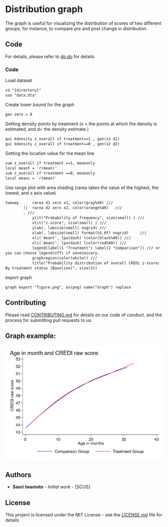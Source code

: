 # Distribution graph

The graph is useful for visualizing the distribution of scores of two different groups, for instance, to compare pre and post change in distribution. 

## Code

For details, please refer to [do.do](https://github.com/saoriiwamoto/Codes/blob/master/line%20graph/do.do) for details 

### Code

Load dataset

```
cd "{directory}"
use "data.dta"
```

Create lower bound for the graph

```
gen zero = 0
```

Getting density points by treatment (x = the points at which the density is estimated, and d= the density estimate.)

```
qui kdensity z_overall if treatment==1 , gen(x1 d1)
qui kdensity z_overall if treatment==0 , gen(x2 d2) 
```

Getting the location value for the mean line

```
sum z_overall if treatment ==1, meanonly 
local meant = `r(mean)' 
sum z_overall if treatment ==0, meanonly
local meanc = `r(mean)' 
```

Use range plot with area shading (rarea takes the value of the highest, the lowest, and x axis value)

```
twoway 		rarea d1 zero x1, color(gray%40) ///
		||  rarea d2 zero x2, color(orange%40)	 ///
		, ///
			ytit("Probability of frequency", size(small) ) ///
			xtit("z-score", size(small) ) ///
			ylab(, labsize(small) nogrid) ///
			xlab(, labsize(small) format(%5.0f) nogrid) 	///
			xli(`meant', lpa(dash) lcolor(black%40)) ///
			xli(`meanc', lpa(dash) lcolor(red%40)) ///
			legend(label(1 "Treatment") label(2 "Comparison")) /// or you can choose legend(off) if unnecessary.
			graphregion(color(white)) ///
			title("Probability distribution of overall CREDi z-score: By treatment status (Baseline)", size(3)) 
```

export graph

```
graph export "figure.png", as(png) name("Graph") replace
```

## Contributing

Please read [CONTRIBUTING.md](https://gist.github.com/TBD) for details on our code of conduct, and the process for submitting pull requests to us.

## Graph example: 
![alt text](https://github.com/saoriiwamoto/Codes/blob/master/line%20graph/figure.png "ditribution graph with shaded area")

## Authors

* **Saori Iwamoto** - *Initial work* - [SCUS]

## License

This project is licensed under the MIT License - see the [LICENSE.md](LICENSE.md) file for details


